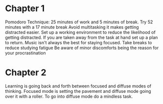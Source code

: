 # Chapter 1
Pomodoro Technique: 25 minutes of work and 5 minutes of break.
Try 52 minutes with a 17 minute break
Avoid multitasking it makes getting distracted easier.
Set up a working environment to reduce the likelihood of getting distracted.
If you are taken away from the task at hand set up a plan to return.
Music isn't always the best for staying focused. 
Take breaks to reduce studying fatigue 
Be aware of minor discomforts being the reason for your procrastination 



# Chapter 2 
Learning is going back and forth between focused and diffuse modes of thinking. 
Focused mode is setting the pavement and diffuse mode going over it with a roller. 
To go into diffuse mode do a mindless task.